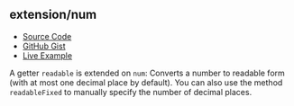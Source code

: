 ## extension/num

- [Source Code](../../lib/extension/num.dart)
- [GitHub Gist](https://gist.github.com/lopo12123/f7d87e05f90d43eed76feaee75d821b1)
- [Live Example](https://dartpad.dev/?id=f7d87e05f90d43eed76feaee75d821b1&run=true&channel=stable)

A getter `readable` is extended on `num`: Converts a number to readable form (with at most one decimal place by
default). You can also use the method `readableFixed` to manually specify the number of decimal places.
